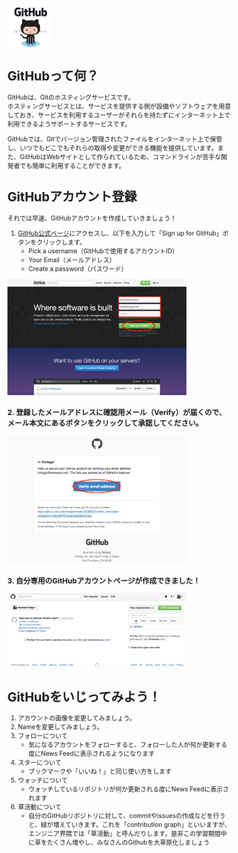 <img src="./img/git/github_octcat.png" alt="オクトキャット" style="width: 20%;">

# GitHubって何？
GitHubは、Gitのホスティングサービスです。  
ホスティングサービスとは、サービスを提供する側が設備やソフトウェアを用意しておき、サービスを利用するユーザーがそれらを持たずにインターネット上で利用できるようサポートするサービスです。  

GitHubでは、Gitでバージョン管理されたファイルをインターネット上で保管し、いつでもどこでもそれらの取得や変更ができる機能を提供しています。また、GitHubはWebサイトとして作られているため、コマンドラインが苦手な開発者でも簡単に利用することができます。

# GitHubアカウント登録
それでは早速、GitHubアカウントを作成していきましょう！  

1. <a href="https://github.com/" target="_blank">GitHub公式ページ</a>にアクセスし、以下を入力して「Sign up for GitHub」ボタンをクリックします。
    * Pick a username（GitHubで使用するアカウントID）
    * Your Email（メールアドレス）
    * Create a password（パスワード）

<img src="./img/git/github_login.png" alt="GitHubログインについて" style="width: 80%;">

### 2. 登録したメールアドレスに確認用メール（Verify）が届くので、メール本文にあるボタンをクリックして承認してください。 ###
<img src="./img/git/github_verify.png" alt="GitHub承認" style="width: 80%;">

### 3. 自分専用のGitHubアカウントページが作成できました！ ###
<img src="./img/git/github_mypage.png" alt="マイページ" style="width: 80%;">

# GitHubをいじってみよう！
1. アカウントの画像を変更してみましょう。
2. Nameを変更してみましょう。
3. フォローについて
    * 気になるアカウントをフォローすると、フォローした人が何か更新する度にNews Feedに表示されるようになります
4. スターについて
    * ブックマークや「いいね！」と同じ使い方をします
5. ウォッチについて
    * ウォッチしているリポジトリが何か更新される度にNews Feedに表示されます
6. 草活動について
    * 自分のGitHubリポジトリに対して、commitやissuesの作成などを行うと、緑が増えていきます。これを「contribution graph」といいますが、エンジニア界隈では「草活動」と呼んだりします。是非この学習期間中に草をたくさん増やし、みなさんのGithubを大草原化しましょう

